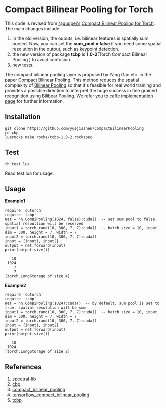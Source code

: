 # Compact Bilinear Pooling for Torch 

This code is revised from [@guopei's](https://github.com/guopei) [Compact Bilinear Pooling for Torch](https://github.com/guopei/CompactBiPooling). The main changes include:

1. In the old version, the ouputs, i.e. bilinear features is spatially sum pooled. Now, you can set the **sum_pool = false** if you need some spatial resolution in the output, such as keypoint detection.
2. the new version of package **tcbp** is **1.0-2**(Torch Compact Bilinear Pooling ) to avoid confusion.
3. new tests.

The compact bilinear pooling layer is proposed by Yang Gao etc. in the paper [Compact Bilinear Pooling](https://arxiv.org/abs/1511.06062). This method reduces the spatial complexity of [Bilinear Pooling](http://vis-www.cs.umass.edu/bcnn/docs/bcnn_iccv15.pdf) so that it's feasible for real world training and provides a possible direction to interpret the huge success in fine grained recognition using Bilibear Pooling. We refer you to [caffe implementation page](https://github.com/gy20073/compact_bilinear_pooling) for further information.

## Installation

```
git clone https://github.com/yuejiashen/CompactBilinearPooling
cd cbp
luarocks make rocks/tcbp-1.0-2.rockspec
```

## Test
```
th test.lua
```
Read test.lua for usage.

## Usage
**Example1**
```
require 'cutorch'
require 'tcbp'
net = nn.ComBiPooling(1024, false):cuda()  -- set sum pool to false, spatial resoultion will be reserved
input1 = torch.rand(10, 300, 7, 7):cuda()  -- batch size = 10, input dim = 300, height = 7, width = 7
input2 = torch.rand(10, 300, 7, 7):cuda()
input = {input1, input2}
output = net:forward(input)
print(output:size())

   10
 1024
    7
    7
[torch.LongStorage of size 4]
```
**Example2**
```
require 'cutorch'
require 'tcbp'
net = nn.ComBiPooling(1024):cuda()  -- by default, sum pool is set to true, spatial resolution will be sum
input1 = torch.rand(10, 300, 7, 7):cuda()  -- batch size = 10, input dim = 300, height = 7, width = 7
input2 = torch.rand(10, 300, 7, 7):cuda()
input = {input1, input2}
output = net:forward(input)
print(output:size())

   10
 1024
[torch.LongStorage of size 2]
```
## References
1. [spectral-lib](https://github.com/mbhenaff/spectral-lib)
2. [cbp](https://github.com/jnhwkim/cbp)
3. [compact_bilinear_pooling](https://github.com/gy20073/compact_bilinear_pooling)
4. [tensorflow_compact_bilinear_pooling](https://github.com/ronghanghu/tensorflow_compact_bilinear_pooling)
5. [tcbp](https://github.com/guopei/CompactBiPooling)
